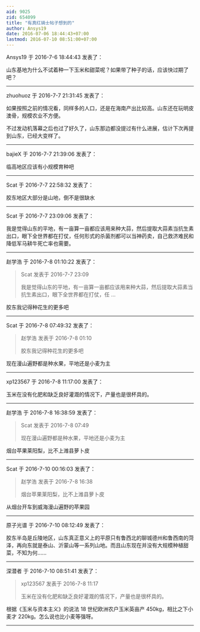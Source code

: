 ```yaml
---
aid: 9025
zid: 654099
title: "有真红骑士帖子想到的"
author: Ansys19
date: 2016-07-06 18:44:43+07:00
lastmod: 2016-07-10 08:51:00+07:00
---
```


Ansys19 于 2016-7-6 18:44:43 发表了：

山东基地为什么不试着种一下玉米和甜菜呢？如果带了种子的话，应该快过期了吧？

---

zhuohuoz 于 2016-7-7 21:31:45 发表了：

如果按照之前的情况看，同样多的人口，还是在海南产出比较高。山东还在玩明皮澳骨，规模农业不方便。

不过发动机落幕之后也过了好久了，山东那边都没提过有什么进展，估计下次再提到山东，已经大变样了。

---

bajieX 于 2016-7-7 21:39:06 发表了：

临高地区应该有小规模育种吧

---

Scat 于 2016-7-7 22:58:32 发表了：

胶东地区大部分是山地，倒不是很缺水

---

Scat 于 2016-7-7 23:09:06 发表了：

我是觉得山东的平地，有一亩算一亩都应该用来种大蒜，然后提取大蒜素当抗生素出口，眼下全世界都在打仗，任何形式的杀菌剂都可以当神药卖，自己救济难民和降低军马耕牛死亡率也需要。

---

赵学浩 于 2016-7-8 01:10:22 发表了：

> Scat 发表于 2016-7-7 23:09
>
> 我是觉得山东的平地，有一亩算一亩都应该用来种大蒜，然后提取大蒜素当抗生素出口，眼下全世界都在打仗，任 ...

胶东我记得种花生的更多吧

---

Scat 于 2016-7-8 07:49:32 发表了：

> 赵学浩 发表于 2016-7-8 01:10
>
> 胶东我记得种花生的更多吧

现在漫山遍野都是种水果，平地还是小麦为主

---

xp123567 于 2016-7-8 11:17:00 发表了：

玉米在没有化肥和缺乏良好灌溉的情况下，产量也是很杯具的。

---

赵学浩 于 2016-7-8 16:38:59 发表了：

> Scat 发表于 2016-7-8 07:49
>
> 现在漫山遍野都是种水果，平地还是小麦为主

烟台苹果莱阳梨，比不上潍县萝卜皮

---

Scat 于 2016-7-10 00:16:03 发表了：

> 赵学浩 发表于 2016-7-8 16:38
>
> 烟台苹果莱阳梨，比不上潍县萝卜皮

从烟台开车到威海漫山遍野的苹果园

---

原子光谱 于 2016-7-10 08:12:49 发表了：

胶东半岛是丘陵地区，山东真正意义上的平原只有鲁西北的聊城德州和鲁西南的菏泽，再向东就是泰山、沂蒙山等一系列山地。而且山东现在并没有大规模种植甜菜，不知为何……

---

深潜者 于 2016-7-10 08:51:41 发表了：

> xp123567 发表于 2016-7-8 11:17
>
> 玉米在没有化肥和缺乏良好灌溉的情况下，产量也是很杯具的。

根据《玉米与资本主义》的说法 18 世纪欧洲农户玉米英亩产 450kg，相比之下小麦才 220kg。怎么说也比小麦等强呀。

---
